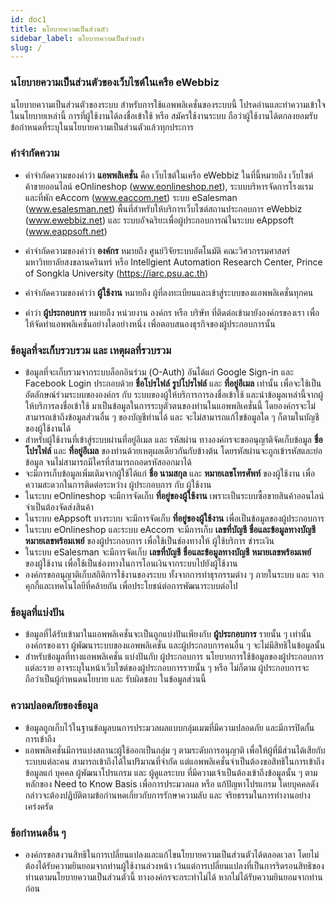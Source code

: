 ```yaml
---
id: doc1
title: นโยบายความเป็นส่วนตัว
sidebar_label: นโยบายความเป็นส่วนตัว
slug: /
---
```


### นโยบายความเป็นส่วนตัวของเว็บไซต์ในเครือ eWebbiz

นโยบายความเป็นส่วนตัวของระบบ สำหรับการใช้แอพพลิเคชั่นของระบบนี้
โปรดอ่านและทำความเข้าใจในนโยบายเหล่านี้ การที่ผู้ใช้งานได้ลงชื่อเข้าใช้ หรือ
สมัครใช้งานระบบ
ถือว่าผู้ใช้งานได้ตกลงยอมรับข้อกำหนดที่ระบุในนโยบายความเป็นส่วนตัวแล้วทุกประการ

### คำจำกัดความ

- คำจำกัดความของคำว่า **แอพพลิเคชั่น** คือ เว็บไซต์ในเครือ eWebbiz
  ในที่นี้หมายถึง เว็บไซต์ค้าขายออนไลน์ eOnlineshop
  (www.eonlineshop.net), ระบบบริหารจัดการโรงแรมและที่พัก eAccom
  (www.eaccom.net) ระบบ eSalesman (www.esalesman.net)
  พื้นที่สำหรับให้บริการเว็บไซต์สถานประกอบการ eWebbiz (www.ewebbiz.net)
  และ ระบบอัจฉริยะเพื่อผู้ประกอบการณ์ในระบบ eAppsoft (www.eappsoft.net)

- คำจำกัดความของคำว่า **องค์กร** หมายถึง ศูนย์วิจัยระบบอัตโนมัติ คณะวิศวกรรมศาสตร์ มหาวิทยาลัยสงขลานครินทร์ หรือ Intellgient Automation Research Center, Prince of Songkla University (https://iarc.psu.ac.th)

- คำจำกัดความของคำว่า **ผู้ใช้งาน** หมายถึง ผู้ที่ลงทะเบียนและเข้าสู่ระบบของแอพพลิเคชั่นทุกคน
- คำว่า **ผู้ประกอบการ** หมายถึง หน่วยงาน องค์กร หรือ บริษัท ที่ติดต่อเข้ามายังองค์กรของเรา เพื่อให้จัดทำแอพพลิเคชั่นอย่างใดอย่างหนึ่ง เพื่อตอบสนองธุรกิจของผู้ประกอบการนั้น

### ข้อมูลที่จะเก็บรวบรวม และ เหตุผลที่รวบรวม

- ข้อมูลที่จะเก็บรวมจากระบบล็อกอินร่วม (O-Auth) อันได้แก่ Google Sign-in และ Facebook Login ประกอบด้วย **ชื่อโปรไฟล์** **รูปโปรไฟล์** และ **ที่อยู่อีเมล** เท่านั้น เพื่อจะใช้เป็นอัตลักษณ์ร่วมระบบขององค์กร กับ ระบบของผู้ให้บริการการลงชื่อเข้าใช้ และนำข้อมูลเหล่านี้จากผู้ให้บริการลงชื่อเข้าใช้ มาเป็นข้อมูลในการระบุตัวตนของท่านในแอพพลิเคชั่นนี้ โดยองค์กรจะไม่สามารถเข้าถึงข้อมูลส่วนอื่น ๆ ของบัญชีท่านได้ และ จะไม่สามารถแก้ไขข้อมูลใด ๆ ก็ตามในบัญชีของผู้ใช้งานได้
- สำหรับผู้ใช้งานที่เข้าสู่ระบบผ่านที่อยู่อีเมล และ รหัสผ่าน ทางองค์กรจะขออนุญาติจัดเก็บข้อมูล **ชื่อโปรไฟล์** และ **ที่อยู่อีเมล** ของท่านด้วยเหตุผลเดียวกันกับข้างต้น โดยรหัสผ่านจะถูกเข้ารหัสและย่อข้อมูล จนไม่สามารถมีใครที่สามารถถอดรหัสออกมาได้
- จะมีการเก็บข้อมูลเพิ่มเติมจากผู้ใช้ได้แก่ **ชื่อ นามสกุล** และ **หมายเลขโทรศัพท์** ของผู้ใช้งาน เพื่อความสะดวกในการติดต่อระหว่าง ผู้ประกอบการ กับ ผู้ใช้งาน
- ในระบบ eOnlineshop จะมีการจัดเก็บ **ที่อยู่ของผู้ใช้งาน** เพราะเป็นระบบซื้อขายสินค้าออนไลน์ จำเป็นต้องจัดส่งสินค้า
- ในระบบ eAppsoft บางระบบ จะมีการจัดเก็บ **ที่อยู่ของผู้ใช้งาน** เพื่อเป็นข้อมูลของผู้ประกอบการ
- ในระบบ eOnlineshop และระบบ eAccom จะมีการเก็บ **เลขที่บัญชี** **ชื่อและข้อมูลทางบัญชี** **หมายเลขพร้อมเพย์** ของผู้ประกอบการ เพื่อใช้เป็นช่องทางให้ ผู้ใช้บริการ ชำระเงิน
- ในระบบ eSalesman จะมีการจัดเก็บ **เลขที่บัญชี** **ชื่อและข้อมูลทางบัญชี** **หมายเลขพร้อมเพย์** ของผู้ใช้งาน เพื่อใช้เป็นช่องทางในการโอนเงินจากระบบไปยังผู้ใช้งาน
- องค์กรขออนุญาติเก็บสถิติการใช้งานของระบบ ทั้งจากการทำธุรกรรมต่าง ๆ ภายในระบบ และ จากคุกกี้และเทคโนโลยีที่คล้ายกัน เพื่อประโยชน์ต่อการพัฒนาระบบต่อไป

### ข้อมูลที่แบ่งปัน

- ข้อมูลที่ได้รับเข้ามาในแอพพลิเคชั่นจะเป็นถูกแบ่งปันเพียงกับ **ผู้ประกอบการ** รายนั้น ๆ เท่านั้น องค์กรของเรา ผู้พัฒนาระบบของแอพพลิเคชั่น และผู้ประกอบการคนอื่น ๆ จะไม่มีสิทธิในข้อมูลนั้น
- สำหรับข้อมูลที่ทางแอพพลิเคชั่น แบ่งปันกับ ผู้ประกอบการ นโยบายการใช้ข้อมูลของผู้ประกอบการแต่ละราย อาจระบุในหน้าเว็บไซต์ของผู้ประกอบการรายนั้น ๆ หรือ ไม่ก็ตาม ผู้ประกอบการจะถือว่าเป็นผู้กำหนดนโยบาย และ รับผิดชอบ ในข้อมูลส่วนนี้

### ความปลอดภัยของข้อมูล

- ข้อมูลถูกเก็บไว้ในฐานข้อมูลบนการประมวลผลแบบกลุ่มเมฆที่มีความปลอดภัย และมีการปิดกั้นการเข้าถึง
- แอพพลิเคชั่นมีการแบ่งสถานะผู้ใช้ออกเป็นกลุ่ม ๆ ตามระดับการอนุญาติ เพื่อให้ผู้ที่มีส่วนได้เสียกับระบบแต่ละคน สามารถเข้าถึงได้ในปริมาณที่จำกัด แต่แอพพลิเคชั่นจำเป็นต้องขอสิทธิในการเข้าถึงข้อมูลแก่ บุคคล ผู้พัฒนาโปรแกรม และ ผู้ดูแลระบบ ที่มีความเจ้าเป็นต้องเข้าถึงข้อมูลนั้น ๆ ตามหลักของ Need to Know Basis เพื่อการประมวลผล หรือ แก้ปัญหาโปรแกรม โดยบุคคลดังกล่าวจะต้องปฏิบัติตามข้อกำนหดเกี่ยวกับการรักษาความลับ และ จริยธรรมในการทำงานอย่างเคร่งครัด

### ข้อกำหนดอื่น ๆ

- องค์กรขอสงวนสิทธิในการเปลี่ยนแปลงและแก้ไขนโยบายความเป็นส่วนตัวได้ตลอดเวลา โดยไม่ต้องได้รับความยินยอมจากท่านผู้ใช้งานล่วงหน้า เว้นแต่การเปลี่ยนแปลงที่เป็นการริดรอนสิทธิของท่านตามนโยบายความเป็นส่วนตัวนี้ ทางองค์กรจะกระทำไม่ได้ หากไม่ได้รับความยินยอมจากท่านก่อน
